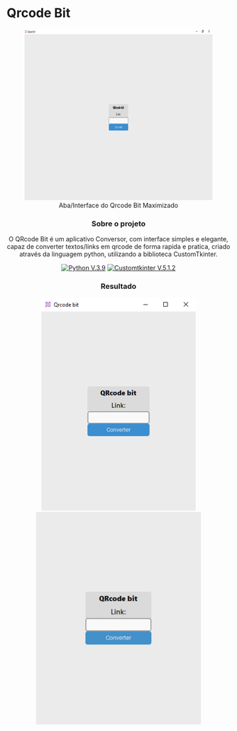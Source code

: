 # Qrcode Bit
 
<div align="center">
<div>
<!--<img src="img/Qrcode_Bit icon.png" type="image/png" alt="Qrcode_Bit icon">-->
</div>
<div>
  <figure>
  <img src="img/interface_p2.png" type="image/png" alt="Interface do Qrcode Bit" height=386><br>
    <figcaption>Aba/Interface do Qrcode Bit Maximizado</figcaption>
  </figure>


  <h3>Sobre o projeto</h3>
  <p>O QRcode Bit é um aplicativo Conversor, com interface simples e elegante, capaz de converter textos/links em qrcode de forma rapida e pratica, criado através da linguagem python, utilizando a biblioteca CustomTkinter.</p>
  <p>
    <a href="https://www.python.org/">
      <img src="https://img.shields.io/badge/Python-3776AB?style=for-the-badge&logo=python&logoColor=white" alt="Python V.3.9" ></a>
    <a href="https://github.com/TomSchimansky/CustomTkinter">
      <img src="https://img.shields.io/badge/Customtkinter-V.5.1.2-blue?style=for-the-badge&logo=python&logoColor=white" alt="Customtkinter V.5.1.2" ></a>
  </p>

<div>
  <h3>Resultado</h3>
  <img src="img/interface.png" type="image/png" alt="Interface do Qrcode Bit" height=479>
  <img src="img/Qrcode_Bit.gif" type="image/gif" alt="Qrcode_Bit gif" height=479><br>
  <div>
 </div>
</div>
</div>
</div>
